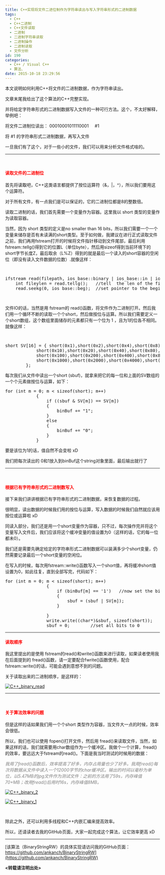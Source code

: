 ```yaml
---
title: C++实现将文件二进位制作为字符串读出与写入字符串形式的二进制数据
tags:
  - C++
  - C++二进制
  - C++文件读取
  - 二进制
  - 二进制字符串读取
  - 二进制操作
  - 二进制读取
  - 文件分析
id: 190
categories:
  - C++ / Visual C++
  - 算法、
date: 2015-10-18 23:29:56
---
```


本文说明如何利用C++将文件的二进制数据，作为字符串读出。

文章末尾我给出了这个算法的C++完整实现。

并将给定字符串形式的二进制数据写入文件的一种可行方法。这个，不太好解释，举例吧：

将文件二进制位读出： 00010001011110001     #1

将 #1 的字符串形式二进制数据，再写入文件

一旦我们有了这个，对于一些小的文件，我们可以用来分析文件格式啥的。

* * *

&nbsp;

#### <span style="color: #ff0000;">**读取文件的二进制位**</span>

首先将<span style="color: #000000;">读取</span>吧，C++这类语言都提供了按位运算符（&amp;，|，^），所以我们要用这个运算符。

对于所有文件，有一点我们是可以保证的，它的二进制位都是8的整数倍。

读取二进制的话，我们首先需要一个变量作为容器。这里我以 short 类型的变量作为读取容器。

当然，因为 short 类型的定义是no smaller than 16 bits，所以我们需要一个一个变量来储存是否有未读满的short类型。至于如何做，我建议在进行正式读取文件之前，我们再用fstream打开的时候将文件指针移动到文件尾部，最后利用fstream::tellg()得到它的位置L（单位byte），然后用sizeof得到当前环境下的short字节长度Z，最后取余（L%Z）得到的就是最后一个读入的short容器的空闲位（即没有读入文件数据的位数）.就像这样：

&nbsp;
<pre class="lang:c++ decode:true">ifstream read(filepath, ios_base::binary | ios_base::in | ios_base::ate);  //open specfic file,then move pointer to the end of file
	int fileylen = read.tellg();   //tell  the len of the file (bytes)
	read.seekg(0, ios_base::beg);  //set pointer to the begining of the file</pre>
&nbsp;

文件IO的话，当然是用 fstream的 read()函数，将文件作为二进制打开。然后我们用一个循环不断的读取一个个short，然后做按位与运算。所以我们需要定义一个short数组，这个数组里面储存的元素都只有一个位为 1 ，且为1的位各不相同。就像这样：

&nbsp;
<pre class="lang:c++ decode:true ">short SV[16] = { short(0x1),short(0x2),short(0x4),short(0x8),
			short(0x10),short(0x20),short(0x40),short(0x80),
			short(0x100),short(0x200),short(0x400),short(0x800),
			short(0x1000),short(0x2000),short(0x4000),short(0x8000)
		};</pre>
每次我们从文件中读出一个short (sbuf)，就拿来把它的每一位和上面的SV数组的一个个元素做按位与运算，如下：
<pre class="lang:c++ decode:true ">for (int m = 0; m &lt; sizeof(short); m++)
			{
				if ((sbuf &amp; SV[m]) == SV[m])
				{
					binBuf += "1";
				}
				else
				{
					binBuf += "0";
				}
			}</pre>
要是该位为1的话，值自然不会变啦 xD

我们把每次读出的 0和1放入到binBuf这个string对象里面，最后输出就行了

* * *

&nbsp;

#### <span style="color: #ff0000;">**根据已有字符串形式的二进制数写入**</span>

接下来我们讲讲根据已有字符串形式的二进制数据，来恢复数据的过程。

很明显，读出数据的时候我们用的按位与运算，写入数据的时候我们自然就应该用按位或运算啦 xD

同读入部分，我们还是用一个short变量作为容器，只不过，每次操作完并将这个变量写入文件后，我们应该将这个缓冲变量的值设置为0（这样的话，它的每一位都未0）。

我们还是需要先确定给定的字符串形式二进制数据可以装满多少个short变量，仍然需要记录最后一个short变量的空闲位。

在写入的时候，每次用fstream::write()函数写入一个short值，再将缓冲short值设置为0，如此往复，直到全部写完，代码如下：
<pre class="lang:c++ decode:true ">for (int m = 0; m &lt; sizeof(short); m++)
				{
					if (binBuf[m] == '1')   //now set the bit of short
					{
						sbuf = (sbuf | SV[m]);
					}

				}
				write.write((char*)&amp;sbuf, sizeof(short));
				sbuf = 0;        //set all bits to 0</pre>

* * *

#### <span style="color: #ff0000;">**读取顺序**</span>

我这里提出的是使用 fstream的read()和write()函数来进行读取，如果读者使用我在后面提到的 fread()函数，请一定要配合fwrite()函数使用，配合 fstream::write()的话，可能会遇到意想不到的问题。

关于读取出来的二进制顺序，是这样的：

[![C++_binary_read](http://139.129.6.122/wp-content/uploads/2015/10/C-_binary_read.png)](http://139.129.6.122/wp-content/uploads/2015/10/C-_binary_read.png)

* * *

&nbsp;

#### <span style="color: #ff0000;">**关于算法效率的问题**</span>

但是这样的话如果我们用一个个short 类型作为容器，当文件大一点的时候，效率会很低。

所以，我们也可以使用 fopen()打开文件，然后用 fread()来读取文件，当然，如果这样的话，我们就需要用char数组作为一个缓冲区。我做个一个计算，fread()的效率，要远远大于fstream的read()。下面是我当时测试的时候用的数据：

<span style="color: #808080;">_我用了fread()函数后，效率提高了好多，<wbr />内存占用量也少了好多。我用fread()<wbr />每次将数据从文件中读入一个12000字节的char缓冲区。输出的时间以毫秒为单位，以5.<wbr />47MB的jpg文件作为测试文件：之前的方法用了59s，内存峰值70+MB；改用fread()后用时16s，内存峰值8MB。_</span>

[![C++_binary_2](http://139.129.6.122/wp-content/uploads/2015/10/C-_binary_2.png)](http://139.129.6.122/wp-content/uploads/2015/10/C-_binary_2.png)

[![C++_binary_1](http://139.129.6.122/wp-content/uploads/2015/10/C-_binary_1.png)](http://139.129.6.122/wp-content/uploads/2015/10/C-_binary_1.png)

&nbsp;

除此之外，还可以利用多线程和C++内嵌汇编来提高效率。

所以，还请读者去我的GitHub页面，大家一起完成这个算法，让它效率更高 xD

* * *

[该算法（BinaryStringRW）的具体实现请访问我的GitHub页面：https://github.com/ankanch/BinaryStringRW](https://github.com/ankanch/BinaryStringRW)

**&lt;转载请注明出处&gt;**

&nbsp;